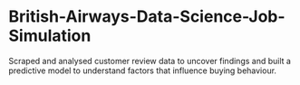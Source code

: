 # British-Airways-Data-Science-Job-Simulation
Scraped and analysed customer review data to uncover findings and 
built a predictive model to understand factors that influence buying behaviour.
